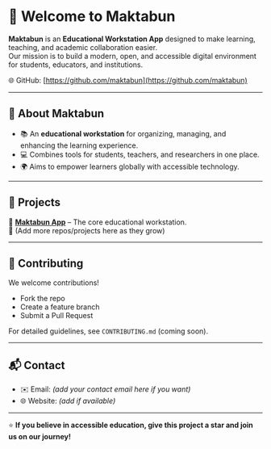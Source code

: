 # 👋 Welcome to Maktabun  

**Maktabun** is an **Educational Workstation App** designed to make learning, teaching, and academic collaboration easier.  
Our mission is to build a modern, open, and accessible digital environment for students, educators, and institutions.  

🌐 GitHub: [https://github.com/maktabun](https://github.com/maktabun)  

---

## 🚀 About Maktabun
- 📚 An **educational workstation** for organizing, managing, and enhancing the learning experience.  
- 💻 Combines tools for students, teachers, and researchers in one place.  
- 🌍 Aims to empower learners globally with accessible technology.  

---

## 📂 Projects
🔹 [**Maktabun App**](https://github.com/maktabun/maktabun) – The core educational workstation.  
🔹 (Add more repos/projects here as they grow)  

---

## 🤝 Contributing
We welcome contributions!  
- Fork the repo  
- Create a feature branch  
- Submit a Pull Request  

For detailed guidelines, see `CONTRIBUTING.md` (coming soon).  

---

## 📬 Contact
- ✉️ Email: *(add your contact email here if you want)*  
- 🌐 Website: *(add if available)*  

---

⭐ **If you believe in accessible education, give this project a star and join us on our journey!**  
